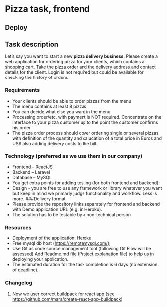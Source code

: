 # Pizza task, frontend
## Deploy

## Task description
Let’s say you want to start a new **pizza delivery business**. Please create a web application for ordering pizza for your clients, which contains a shopping cart. Take the pizza order and the delivery address and contact details for the client. Login is not required but could be available for checking the history of orders.
### Requirements
- Your clients should be able to order pizzas from the menu
- The menu contains at least 8 pizzas
- You can decide what else you want in the menu
- Processing order/etc. with payment is NOT required. Concentrate on the interface to your pizza customer up to the point the customer confirms his order.
- The pizza order process should cover ordering single or several pizzas with definition of the quantity and calucation of a total price in Euros and US$ also adding delivery costs to the bill.
### Technology (preferred as we use them in our company)
- Frontend – ReactJS
- Backend – Laravel
- Database – MySQL
- You get extra points for adding testing (for both frontend and backend);
- Design - you are free to use any framework or library whatever you want but keep in mind we primarly judge functionality and workflow. Less is more.
###Delivery format
- Please provide the repository links separately for frontend and backend with Demo application URL (e.g. in Heroku).
- The solution has to be testable by a non-technical person
### Resources
- Deployment of the application: Heroku
- Free mysql db host (https://remotemysql.com/);
- Use Git as code source management tool (following Git Flow will be assessed) Add Readme.md file (Project explanation file) to help us in deploying your application.
- The estimated duration for the task completion is 6 days (no extension of deadline).

### Changelog
1. Now we user correct buildpack for react app (see https://github.com/mars/create-react-app-buildpack)
